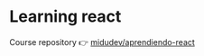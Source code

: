 # Learning react

Course repository 👉 [midudev/aprendiendo-react](https://github.com/midudev/aprendiendo-react.git)